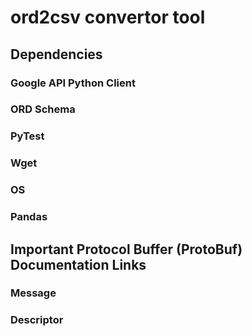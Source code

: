 # ord2csv convertor tool

## Dependencies
### Google API Python Client
### ORD Schema
### PyTest
### Wget
### OS
### Pandas
## Important Protocol Buffer (ProtoBuf) Documentation Links
### Message
### Descriptor